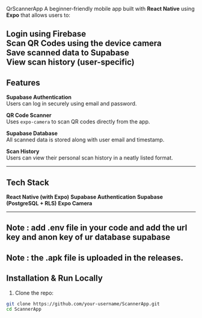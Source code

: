 QrScannerApp
A beginner-friendly mobile app built with **React Native** using **Expo** that allows users to:

Login using Firebase  
Scan QR Codes using the device camera  
Save scanned data to **Supabase**  
View scan history (user-specific)
---

## Features
**Supabase Authentication**  
Users can log in securely using email and password.

**QR Code Scanner**  
Uses `expo-camera` to scan QR codes directly from the app.

**Supabase Database**  
All scanned data is stored along with user email and timestamp.

**Scan History**  
Users can view their personal scan history in a neatly listed format.

---

## Tech Stack

**React Native (with Expo)**
**Supabase Authentication**
**Supabase (PostgreSQL + RLS)**
**Expo Camera**

---

## Note : add .env file in your code and add the url key and anon key of ur database supabase 

## Note : the .apk file is uploaded in the releases.
## Installation & Run Locally

1. Clone the repo:

```bash
git clone https://github.com/your-username/ScannerApp.git
cd ScannerApp

